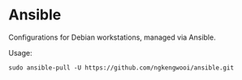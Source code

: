# Ansible

Configurations for Debian workstations, managed via Ansible.

Usage:

```
sudo ansible-pull -U https://github.com/ngkengwooi/ansible.git
```

